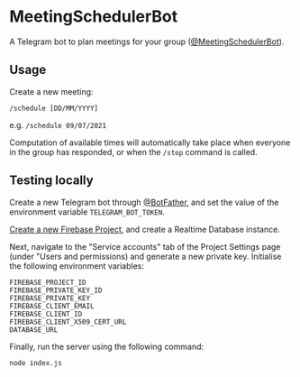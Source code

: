 # MeetingSchedulerBot
A Telegram bot to plan meetings for your group ([@MeetingSchedulerBot](https://t.me/MeetingSchedulerBot)).

## Usage
Create a new meeting:

`/schedule [DD/MM/YYYY]`

e.g. `/schedule 09/07/2021`

Computation of available times will automatically take place when everyone in the group has responded, or when the `/stop` command is called.

## Testing locally
Create a new Telegram bot through [@BotFather](https://t.me/BotFather), and set the value of the environment variable `TELEGRAM_BOT_TOKEN`.

[Create a new Firebase Project](https://console.firebase.google.com/), and create a Realtime Database instance.

Next, navigate to the "Service accounts" tab of the Project Settings page (under "Users and permissions) and generate a new private key.
Initialise the following environment variables:
```
FIREBASE_PROJECT_ID
FIREBASE_PRIVATE_KEY_ID
FIREBASE_PRIVATE_KEY
FIREBASE_CLIENT_EMAIL
FIREBASE_CLIENT_ID
FIREBASE_CLIENT_X509_CERT_URL
DATABASE_URL
```

Finally, run the server using the following command:

`node index.js`
